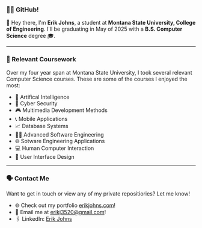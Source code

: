 ### 🧑‍💻 GitHub!

👋 Hey there, I'm **Erik Johns**, a student at **Montana State University, College of Engineering**. I'll be graduating in May of 2025 with a **B.S. Computer Science** degree 🎓.

---
### 📓 Relevant Coursework

Over my four year span at Montana State University, I took several relevant Computer Science courses. These are some of the courses I enjoyed the most:

- 🤖 Artifical Intelligence
- 🔐 Cyber Security 
- 🎮 Multimedia Development Methods
- 📞 Mobile Applications
- 📈 Database Systems
- 👨‍💻 Advanced Software Engineering
- 🌐 Sotware Engineering Applications
- 💻 Human Computer Interaction
- 📱 User Interface Design

---
### 🗣️ Contact Me

Want to get in touch or view any of my private repositiories? Let me know!

- 🌐 Check out my portfolio [erikjohns.com](https://www.erikjohns.com)!
- 📧 Email me at erikj3520@gmail.com!
- 🖇️ LinkedIn: [Erik Johns](https://www.linkedin.com/in/erik-johns/)


<!--
**erikjohns/erikjohns** is a ✨ _special_ ✨ repository because its `README.md` (this file) appears on your GitHub profile.

Here are some ideas to get you started:

- 🔭 I’m currently working on ...
- 🌱 I’m currently learning ...
- 👯 I’m looking to collaborate on ...
- 🤔 I’m looking for help with ...
- 💬 Ask me about ...
- 📫 How to reach me: ...
- 😄 Pronouns: ...
- ⚡ Fun fact: ...
-->
